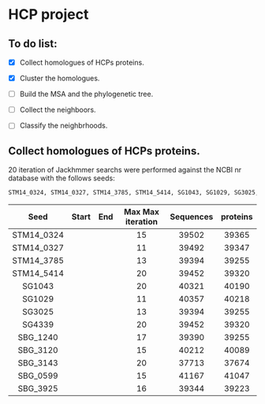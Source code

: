HCP project
==============

## To do list:  
- [x] Collect homologues of HCPs proteins.  
- [x] Cluster the homologues.  
- [ ] Build the MSA and the phylogenetic tree.  
- [ ] Collect the neighboors.  
- [ ] Classify the neighbrhoods.  


##  Collect homologues of HCPs proteins.
20 iteration of  Jackhmmer searchs were performed against the NCBI nr database  with the follows seeds:  

```Bash
STM14_0324, STM14_0327, STM14_3785, STM14_5414, SG1043, SG1029, SG3025, SG4339, SBG_1240, SBG_3120, SBG_3143, SBG_0599, SBG_3925.  
```

|    Seed    | Start | End | Max  Max iteration | Sequences | proteins |
|:----------:|:-----:|:---:|:------------------:|:---------:|:--------:|
| STM14_0324 |       |     |         15         |   39502   |  39365   |
| STM14_0327 |       |     |         11         |   39492   |  39347   |
| STM14_3785 |       |     |         13         |   39394   |  39255   |
| STM14_5414 |       |     |         20         |   39452   |  39320   |
|   SG1043   |       |     |         20         |   40321   |  40190   |
|   SG1029   |       |     |         11         |   40357   |  40218   |
|   SG3025   |       |     |         13         |   39394   |  39255   |
|   SG4339   |       |     |         20         |   39452   |  39320   |
|  SBG_1240  |       |     |         17         |   39390   |  39255   |
|  SBG_3120  |       |     |         15         |   40212   |  40089   |
|  SBG_3143  |       |     |         20         |   37713   |  37674   |
|  SBG_0599  |       |     |         15         |   41167   |  41047   |
|  SBG_3925  |       |     |         16         |   39344   |  39223   |


